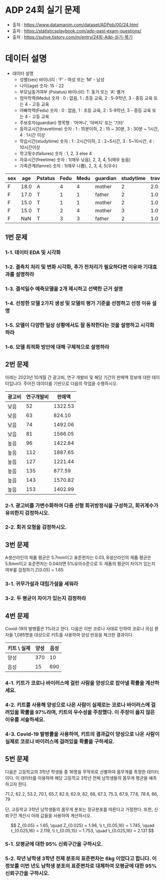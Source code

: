 # ADP 24회 실기 문제

- 출처 : <https://www.datamanim.com/dataset/ADPpb/00/24.html>
- 출처 : <https://statisticsplaybook.com/adp-past-exam-questions/>
- 출처 : <https://suhye.tistory.com/m/entry/24회-Adp-실기-복기>

# 데이터 설명

- 데이터 설명
    - 성별(sex) 바이너리 : ‘F’ - 여성 또는 ‘M’ - 남성
    - 나이(age) 숫자: 15 - 22
    - 부모님동거여부 (Pstatus) 바이너리: T: 동거 또는 ‘A’: 별거
    - 엄마학력(Medu) 숫자 : 0 : 없음, 1 : 초등 교육, 2 : 5-9학년, 3 - 중등 교육 또는 4 - 고등 교육
    - 아빠학력(Fedu) 숫자 : 0 : 없음, 1 : 초등 교육, 2 : 5-9학년, 3 - 중등 교육 또는 4 - 고등 교육
    - 주보호자(guardian) 명목형 : ‘어머니’, ‘아버지’ 또는 ‘기타’
    - 등하교시간(traveltime) 숫자 : 1 : 15분이하, 2 : 15 ~ 30분, 3 : 30분 ~ 1시간, 4 : 1시간 이상
    - 학습시간(studytime) 숫자 : 1 : 2시간이하, 2 : 2~5시간, 3 : 5~10시간, 4 : 10시간이상
    - 학고횟수(failures) 숫자 : 1, 2, 3 else 4
    - 자유시간(freetime) 숫자 : 1(매우 낮음), 2, 3, 4, 5(매우 높음)
    - 가족관계(famrel) 숫자 : 1(매우 나쁨), 2, 3, 4, 5(우수)

| sex | age  | Pstatus | Fedu | Medu | guardian | studytime | traveltime | failures | famrel | freetime | absences |
|-----|------|---------|------|------|----------|-----------|------------|----------|--------|----------|----------|
| F   | 18.0 | A       | 4    | 4    | mother   | 2         | 2.0        | 0        | 4      | 3.0      | 6        |
| F   | 17.0 | T       | 1    | 1    | father   | 2         | 1.0        | 0        | 5      | 3.0      | 4        |
| F   | 15.0 | T       | 1    | 1    | mother   | 2         | 1.0        | 3        | 4      | 3.0      | 10       |
| F   | 15.0 | T       | 2    | 4    | mother   | 3         | 1.0        | 0        | 3      | 2.0      | 2        |
| F   | NaN  | T       | 3    | 3    | father   | 2         | 1.0        | 0        | 4      | 3.0      | 4        |

## 1번 문제
### 1-1. 데이터 EDA 및 시각화
### 1-2. 결측치 처리 및 변화 시각화, 추가 전처리가 필요하다면 이유와 기대효과를 설명하라
### 1-3. 결석일수 예측모델을 2개 제시하고 선택한 근거 설명
### 1-4. 선정한 모델 2가지 생성 및 모델의 평가 기준을 선정하고 선정 이유 설명
### 1-5. 모델이 다양한 일상 상황에서도 잘 동작한다는 것을 설명하고 시각화 하라
### 1-6. 모델 최적화 방안에 대해 구체적으로 설명하라

## 2번 문제
아래는 2023년 10개월 간 광고비, 연구 개발비 및 해당 기간의 판매액 정보에 대한 데이터입니다. 주어진 데이터를 기반으로 다음의 작업을 수행하시오.

| 광고비 | 연구개발비 | 판매액    |
|--------|------------|-----------|
| 낮음   | 52         | 1322.53  |
| 낮음   | 63         | 824.10   |
| 낮음   | 74         | 1492.06  |
| 낮음   | 81         | 1566.05  |
| 높음   | 96         | 1422.84  |
| 높음   | 112        | 1887.65  |
| 높음   | 127        | 1221.44  |
| 높음   | 135        | 877.59   |
| 높음   | 143        | 1570.82  |
| 높음   | 153        | 1402.99  |

### 2-1. 광고비를 가변수화하여 다중 선형 회귀방정식을 구성하고, 회귀계수가 유의한지 검정하시오.
### 2-2. 회귀 모형을 검정하시오.

## 3번 문제
A생산라인의 제품 평균은 5.7mm이고 표준편차는 0.03, B생산라인의 제품 평균은 5.6mm이고 표준편차는 0.04라면 5%유의수준으로 두 제품의 평균이 차이가 있는지 여부를 검정하기 Z(0.05) = 1.65

### 3-1. 귀무가설과 대립가설을 세워라
### 3-2. 두 평균이 차이가 있는지 검정하라

## 4번 문제
Covid-19의 발병률은 1%라고 한다. 다음은 이번 코로나 사태로 인하여 코로나 의심 환자들 1,085명을 대상으로 키트를 사용하여 양성 반응을 체크한 결과이다.

| 키트 \ 실제 | 양성 | 음성 |
|-------------|------|------|
| 양성        | 370  | 10   |
| 음성        | 15   | 690  |

### 4-1. 키트가 코로나 바이러스에 걸린 사람을 양성으로 잡아낼 확률을 계산하세요.
### 4-2. 키트를 사용해 양성으로 나온 사람이 실제로는 코로나 바이러스에 걸려있을 확률을 97%라며, 키트의 우수성을 주장했다. 이 주장이 옳지 않은 이유를 서술하세요.
### 4-3. Covid-19 발병률을 사용하여, 키트의 결과값이 양성으로 나온 사람이 실제로 코로나 바이러스에 걸려있을 확률을 구하세요.

## 5번 문제
다음은 고등학교의 3학년 학생들 중 16명을 무작위로 선별하여 몸무게를 측정한 데이터이다. 이 데이터를 이용하여 해당 고등학교 3학년 전체 남학생들의 몸무게 평균을 예측하고자 한다.

71.2, 62.2, 53.2, 70.1, 65.7, 82.9, 62.9, 82, 68, 67.3, 75.3, 67.9, 77.6, 78.6, 66, 79

단, 고등학교 3학년 남학생들의 몸무게 분포는 정규분포를 따른다고 가정한다. 또한, 신뢰구간 계산시 아래 값들을 사용하여 계산하시오.

$$
Z_{0.05} = 1.65, \quad Z_{0.025} = 1.96, \\
t_{0.05,16} = 1.745, \quad t_{0.025,16} = 2.119, \\
t_{0.05,15} = 1.753, \quad t_{0.025,16} = 2.131
$$

### 5-1. 모평균에 대한 95% 신뢰구간을 구하시오.
### 5-2. 작년 남학생 3학년 전체 분포의 표준편차는 6kg 이었다고 합니다. 이 정보를 이번 년도 남학생 분포의 표준편차로 대체하여 모평균에 대한 95% 신뢰구간을 구하시오.